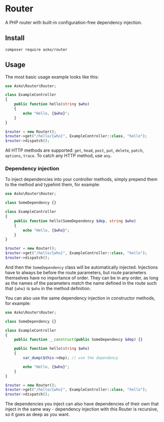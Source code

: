 # Router

A PHP router with built-in configuration-free dependency injection.

## Install

```
composer require asko/router
```

## Usage

The most basic usage example looks like this:

```php
use Asko\Router\Router;

class ExampleController
{
    public function hello(string $who)
    {
        echo "Hello, {$who}";
    }
}

$router = new Router();
$router->get("/hello/{who}", ExampleController::class, "hello");
$router->dispatch();
```

All HTTP methods are supported: `get`, `head`, `post`, `put`, `delete`, `patch`, `options`, `trace`. To catch any HTTP method, use `any`.

### Dependency injection

To inject dependencies into your controller methods, simply prepend them to the method and typehint them, for example:

```php
use Asko\Router\Router;

class SomeDependency {}

class ExampleController
{
    public function hello(SomeDependency $dep, string $who)
    {
        echo "Hello, {$who}";
    }
}

$router = new Router();
$router->get("/hello/{who}", ExampleController::class, "hello");
$router->dispatch();
```

And then the `SomeDependency` class will be automatically injected. Injections have to always be before the route parameters, but route parameters themselves have no importance of order. They can be in any order, as long as the names of the parameters match the name defined in the route such that `{who}` is `$who` in the method definition.

You can also use the same dependency injection in constructor methods, for example:

```php
use Asko\Router\Router;

class SomeDependency {}

class ExampleController
{
    public function __construct(public SomeDependency $dep) {}

    public function hello(string $who)
    {
        var_dump($this->dep); // use the dependency

        echo "Hello, {$who}";
    }
}

$router = new Router();
$router->get("/hello/{who}", ExampleController::class, "hello");
$router->dispatch();
```

The dependencies you inject can also have dependencies of their own that inject in the same way - dependency injection with this Router is recursive, so it goes as deep as you want.
